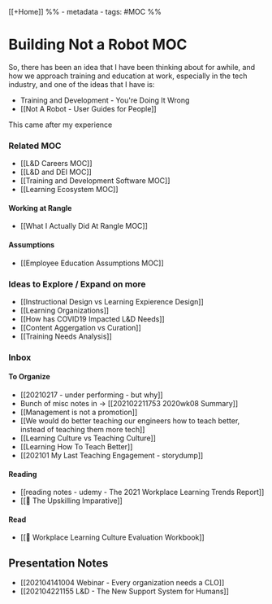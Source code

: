 [[+Home]]
%% - metadata
	- tags:  #MOC %%
	
# Building Not a Robot MOC

So, there has been an idea that I have been thinking about for awhile, and how we approach training and education at work, especially in the tech industry, and one of the ideas that I have is:

- Training and Development - You're Doing It Wrong
- [[Not A Robot - User Guides for People]]

This came after my experience


### Related MOC
- [[L&D Careers MOC]]
- [[L&D and DEI MOC]]
- [[Training and Development Software MOC]]
- [[Learning Ecosystem MOC]]
#### Working at Rangle
- [[What I Actually Did At Rangle MOC]]


#### Assumptions 
- [[Employee Education Assumptions MOC]]


### Ideas to Explore / Expand on more
- [[Instructional Design vs Learning Expierence Design]]
- [[Learning Organizations]]
- [[How has COVID19 Impacted L&D Needs]]
- [[Content Aggergation vs Curation]]
- [[Training Needs Analysis]]


### Inbox

#### To Organize 
- [[20210217 - under performing - but why]]
- Bunch of misc notes in -> [[202102211753 2020wk08 Summary]]
- [[Management is not a promotion]]
- [[We would do better teaching our engineers how to teach better, instead of teaching them more tech]]
- [[Learning Culture vs Teaching Culture]]
- [[Learning How To Teach Better]]
- [[202101 My Last Teaching Engagement - storydump]]

#### Reading 
- [[reading notes - udemy - The 2021 Workplace Learning Trends Report]]
- [[📖 The Upskilling Imparative]]

#### Read 
- [[📔 Workplace Learning Culture Evaluation Workbook]]
## Presentation Notes

- [[202104141004 Webinar - Every organization needs a CLO]]
- [[202104221155 L&D - The New Support System for Humans]]